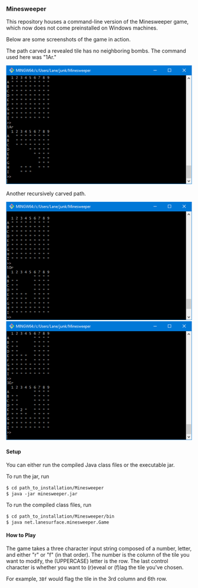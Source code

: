 ### Minesweeper

This repository houses a command-line version of the Minesweeper game, which now does not come preinstalled on Windows machines. 

Below are some screenshots of the game in action.

The path carved a revealed tile has no neighboring bombs. The command used here was "1Ar."

![A path carved by the command "1Ar"](images/minesweeper-capture.png)

Another recursively carved path.

![Another recursively carved path](images/minesweeper-capture-1.png)
![Demo of the game's number tile](images/minesweeper-capture-2.png)

#### Setup

You can either run the compiled Java class files or the executable jar.

To run the jar, run 

```
$ cd path_to_installation/Minesweeper
$ java -jar minesweeper.jar
```

To run the compiled class files, run

```
$ cd path_to_installation/Minesweeper/bin
$ java net.lanesurface.minesweeper.Game
```

#### How to Play

The game takes a three character input string composed of a number, letter, and either "r" or "f" (in that order). The number is the column of the tile you want to modify, the (UPPERCASE) letter is the row. The last control character is whether you want to (r)eveal or (f)lag the tile you've chosen.

For example, `3Bf` would flag the tile in the 3rd column and 6th row.
